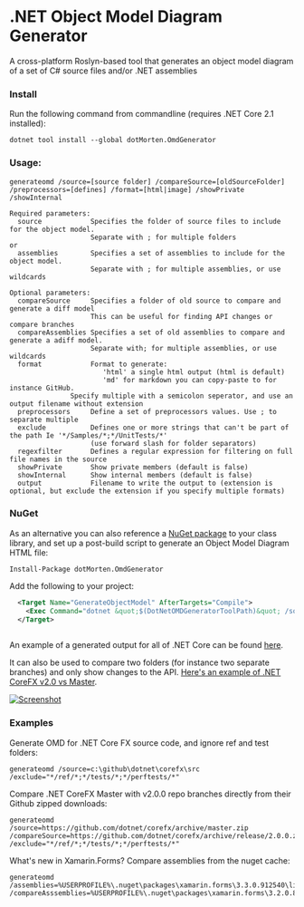 # .NET Object Model Diagram Generator

A cross-platform Roslyn-based tool that generates an object model diagram of a set of C# source files and/or .NET assemblies

### Install

Run the following command from commandline (requires .NET Core 2.1 installed):
```
dotnet tool install --global dotMorten.OmdGenerator
```


### Usage:
```
generateomd /source=[source folder] /compareSource=[oldSourceFolder] /preprocessors=[defines] /format=[html|image] /showPrivate /showInternal

Required parameters:
  source            Specifies the folder of source files to include for the object model.
                    Separate with ; for multiple folders
or
  assemblies        Specifies a set of assemblies to include for the object model.
                    Separate with ; for multiple assemblies, or use wildcards
				
Optional parameters:
  compareSource     Specifies a folder of old source to compare and generate a diff model
                    This can be useful for finding API changes or compare branches
  compareAssemblies Specifies a set of old assemblies to compare and generate a adiff model.
                    Separate with; for multiple assemblies, or use wildcards
  format            Format to generate: 
                       'html' a single html output (html is default)
                       'md' for markdown you can copy-paste to for instance GitHub.
		       Specify multiple with a semicolon seperator, and use an output filename without extension
  preprocessors     Define a set of preprocessors values. Use ; to separate multiple
  exclude           Defines one or more strings that can't be part of the path Ie '*/Samples/*;*/UnitTests/*'
                    (use forward slash for folder separators)
  regexfilter       Defines a regular expression for filtering on full file names in the source
  showPrivate       Show private members (default is false)
  showInternal      Show internal members (default is false)
  output            Filename to write the output to (extension is optional, but exclude the extension if you specify multiple formats)
```


### NuGet
As an alternative you can also reference a [NuGet package](https://www.nuget.org/packages/dotMorten.OmdGenerator/) to your class library, and set up a post-build script to generate an Object Model Diagram HTML file:

```
Install-Package dotMorten.OmdGenerator 
```

Add the following to your project:
```xml
  <Target Name="GenerateObjectModel" AfterTargets="Compile">
    <Exec Command="dotnet &quot;$(DotNetOMDGeneratorToolPath)&quot; /source=&quot;@(Compile)&quot; /preprocessors=&quot;$(DefineConstants)&quot; /output=&quot;$(OutputPath)$(TargetName)&quot;" WorkingDirectory="$(ProjectDir)" />
  </Target>
 
```


An example of a generated output for all of .NET Core can be found [here](http://www.sharpgis.net/Tests/corefx.html).

It can also be used to compare two folders (for instance two separate branches) and only show changes to the API. [Here's an example of .NET CoreFX v2.0 vs Master](http://www.sharpgis.net/Tests/corefx_new.html).

[![Screenshot](Screenshot.png)](http://www.sharpgis.net/Tests/corefx.html)


### Examples

Generate OMD for .NET Core FX source code, and ignore ref and test folders:
```
generateomd /source=c:\github\dotnet\corefx\src /exclude="*/ref/*;*/tests/*;*/perftests/*"
```

Compare .NET CoreFX Master with v2.0.0 repo branches directly from their Github zipped downloads:

```
generateomd /source=https://github.com/dotnet/corefx/archive/master.zip /compareSource=https://github.com/dotnet/corefx/archive/release/2.0.0.zip /exclude="*/ref/*;*/tests/*;*/perftests/*"
```

What's new in Xamarin.Forms? Compare assemblies from the nuget cache:
```
generateomd /assemblies=%USERPROFILE%\.nuget\packages\xamarin.forms\3.3.0.912540\lib\netstandard2.0\*.dll /compareAsssemblies=%USERPROFILE%\.nuget\packages\xamarin.forms\3.2.0.871581\lib\netstandard2.0\*.dll
```


